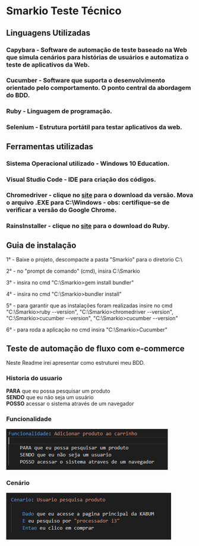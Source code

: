 # Smarkio Teste Técnico

## Linguagens Utilizadas
### Capybara - Software de automação de teste baseado na Web que simula cenários para histórias de usuários e automatiza o teste de aplicativos da Web.
### Cucumber - Software que suporta o desenvolvimento orientado pelo comportamento. O ponto central da abordagem do BDD.
### Ruby -  Linguagem de programação.
### Selenium - Estrutura portátil para testar aplicativos da web.

## Ferramentas utilizadas
### Sistema Operacional utilizado - Windows 10 Education.
### Visual Studio Code - IDE para criação dos códigos.
### Chromedriver - clique no [site](https://chromedriver.chromium.org/downloads) para o download da versão. Mova o arquivo .EXE para C:\Windows - obs: certifique-se de verificar a versão do Google Chrome.
### RainsInstaller - clique no [site](http://railsinstaller.org/pt-BR) para o download do Ruby.

## Guia de instalação

1° - Baixe o projeto, descompacte a pasta "Smarkio" para o diretorio C:\

2° - no "prompt de comando" (cmd), insira C:\Smarkio

3° - insira no cmd "C:\Smarkio>gem install bundler" 

4° - insira no cmd "C:\Smarkio>bundler install" 

5° - para garantir que as instalações foram realizadas insire no cmd "C:\Smarkio>ruby --version", "C:\Smarkio>chromedriver --version", "C:\Smarkio>cucumber --version", "C:\Smarkio>cucumber --version"

6° - para roda a aplicação no cmd insira "C:\Smarkio>Cucumber" 

## Teste de automação de fluxo com e-commerce
Neste Readme irei apresentar como estruturei meu BDD.

### Historia do usuario
<strong>PARA</strong> que eu possa pesquisar um produto <br>
<strong>SENDO</strong> que eu não seja um usuário <br>
<strong>POSSO</strong> acessar o sistema através de um navegador

### Funcionalidade 
![](Smarkio/images/funcionalidade.PNG)

### Cenário
![](Smarkio/images/cenario.PNG)
